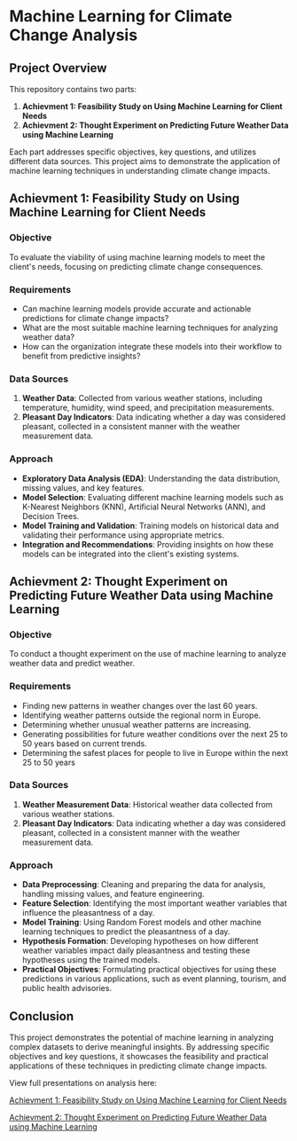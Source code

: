 # Machine Learning for Climate Change Analysis

## Project Overview

This repository contains two parts:

1. **Achievment 1: Feasibility Study on Using Machine Learning for Client Needs**
2. **Achievment 2: Thought Experiment on Predicting Future Weather Data using Machine Learning**

Each part addresses specific objectives, key questions, and utilizes different data sources. This project aims to demonstrate the application of machine learning techniques in understanding climate change impacts.

## Achievment 1: Feasibility Study on Using Machine Learning for Client Needs

### Objective

To evaluate the viability of using machine learning models to meet the client's needs, focusing on predicting climate change consequences.

### Requirements

- Can machine learning models provide accurate and actionable predictions for climate change impacts?
- What are the most suitable machine learning techniques for analyzing weather data?
- How can the organization integrate these models into their workflow to benefit from predictive insights?

### Data Sources

1. **Weather Data**: Collected from various weather stations, including temperature, humidity, wind speed, and precipitation measurements.
2. **Pleasant Day Indicators**: Data indicating whether a day was considered pleasant, collected in a consistent manner with the weather measurement data.

### Approach

- **Exploratory Data Analysis (EDA)**: Understanding the data distribution, missing values, and key features.
- **Model Selection**: Evaluating different machine learning models such as K-Nearest Neighbors (KNN), Artificial Neural Networks (ANN), and Decision Trees.
- **Model Training and Validation**: Training models on historical data and validating their performance using appropriate metrics.
- **Integration and Recommendations**: Providing insights on how these models can be integrated into the client's existing systems.

## Achievment 2: Thought Experiment on Predicting Future Weather Data using Machine Learning

### Objective

To conduct a thought experiment on the use of machine learning to analyze weather data and predict weather.

### Requirements

- Finding new patterns in weather changes over the last 60 years.
- Identifying weather patterns outside the regional norm in Europe.
- Determining whether unusual weather patterns are increasing.
- Generating possibilities for future weather conditions over the next 25 to 50 years based on current trends.
- Determining the safest places for people to live in Europe within the next 25 to 50 years

### Data Sources

1. **Weather Measurement Data**: Historical weather data collected from various weather stations.
2. **Pleasant Day Indicators**: Data indicating whether a day was considered pleasant, collected in a consistent manner with the weather measurement data.

### Approach

- **Data Preprocessing**: Cleaning and preparing the data for analysis, handling missing values, and feature engineering.
- **Feature Selection**: Identifying the most important weather variables that influence the pleasantness of a day.
- **Model Training**: Using Random Forest models and other machine learning techniques to predict the pleasantness of a day.
- **Hypothesis Formation**: Developing hypotheses on how different weather variables impact daily pleasantness and testing these hypotheses using the trained models.
- **Practical Objectives**: Formulating practical objectives for using these predictions in various applications, such as event planning, tourism, and public health advisories.

## Conclusion

This project demonstrates the potential of machine learning in analyzing complex datasets to derive meaningful insights. By addressing specific objectives and key questions, it showcases the feasibility and practical applications of these techniques in predicting climate change impacts.

View full presentations on analysis here:

[Achievment 1: Feasibility Study on Using Machine Learning for Client Needs](https://drive.google.com/file/d/1jkBFLODNOEZy0koO7bV44Z-tOOa6BPQ0/view?usp=sharing)

[Achievment 2: Thought Experiment on Predicting Future Weather Data using Machine Learning](https://drive.google.com/file/d/1-9jSlkYtlMzNMGFJ3mLAqasZvab-ukHp/view?usp=sharing)
